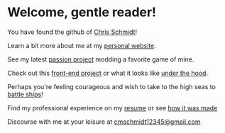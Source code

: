 <h1>Welcome, gentle reader!</h1>

You have found the github of [Chris Schmidt](https://www.linkedin.com/in/christopher-schmidt-251791149)!

Learn a bit more about me at my [personal website](https://cschmidt.vercel.app/).

See my latest [passion project](https://github.com/GamingViking/FellSealClasses/tree/main) modding a favorite game of mine.

Check out this [front-end project](https://superherosearch.vercel.app/) or what it looks like [under the hood](https://github.com/GamingViking/superheroes).

Perhaps you're feeling courageous and wish to take to the high seas to [battle ships](https://github.com/GamingViking/CSharpBattleship)!

Find my professional experience on my [resume](https://gamingviking.github.io/Resume/) or see [how it was made](https://github.com/GamingViking/Resume/blob/main/index.html)

Discourse with me at your leisure at cmschmidt12345@gmail.com
